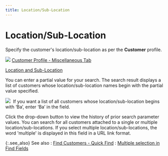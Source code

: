 ```yaml
---
title: Location/Sub-Location
---
```


# Location/Sub-Location


Specify the customer's location/sub-location as per the **Customer**  profile.


![]({{site.mc_baseurl}}/img/lens.gif) [Customer  Profile - Miscellaneous Tab]({{site.mc_baseurl}}/creating-a-customer/the-customer-profile-miscellaneous/the_customer_profile_miscellaneous.html)


[Location  and Sub-Location]({{site.sc_chm}}/options/locations-and-sub-locations/locations_and_departments.html)


You can enter a partial value for your search. The search result displays  a list of customers whose location/sub-location names begin with the partial  value specified.


![]({{site.mc_baseurl}}/img/example.gif)  If  you want a list of all customers whose location/sub-location begins with  ‘Ba’, enter ‘Ba’ in the field.


Click the drop-down button to view the history of prior search parameter  values. You can search for all customers attached to a single or multiple  location/sub-locations. If you select multiple location/sub-locations,  the word 'multiple' is displayed in this field in a URL link format.


{:.see_also}
See also
: [Find Customers  - Quick Find]({{site.mc_baseurl}}/find-customers/find-customers-dialog-box/customer_filter_quick_find.html)
: [Multiple  selection in Find Fields]({{site.wwe_chm}}/advanced-options/find-function/multiple_selection_in_find_fields.html)
